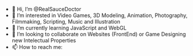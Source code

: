 - 👋 Hi, I’m @RealSauceDoctor
- 👀 I’m interested in Video Games, 3D Modeling, Animation, Photography, Filmmaking, Scripting, Music and Illustration
- 🌱 I’m currently learning JavaScript and WebGL
- 💞️ I’m looking to collaborate on Websites (FrontEnd) or Game Designing new Intelectual Properties
- 📫 How to reach me: 
